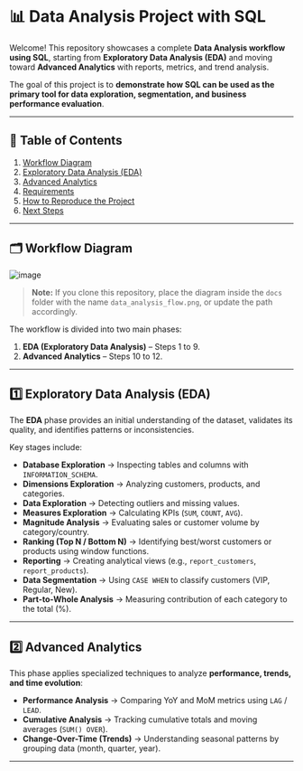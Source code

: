 # 📊 Data Analysis Project with SQL

Welcome! This repository showcases a complete **Data Analysis workflow using SQL**, starting from **Exploratory Data Analysis (EDA)** and moving toward **Advanced Analytics** with reports, metrics, and trend analysis.  

The goal of this project is to **demonstrate how SQL can be used as the primary tool for data exploration, segmentation, and business performance evaluation**.  

---

## 📑 Table of Contents
1. [Workflow Diagram](#-workflow-diagram)  
2. [Exploratory Data Analysis (EDA)](#1-exploratory-data-analysis-eda)  
3. [Advanced Analytics](#2-advanced-analytics)  
4. [Requirements](#-requirements)  
5. [How to Reproduce the Project](#-how-to-reproduce-the-project)  
6. [Next Steps](#-next-steps)  

---

## 🗂️ Workflow Diagram

![image](https://github.com/user-attachments/assets/622e7622-921b-457b-b8d6-f0bbc6b9a2a8)  

> **Note:** If you clone this repository, place the diagram inside the `docs` folder with the name `data_analysis_flow.png`, or update the path accordingly.

The workflow is divided into two main phases:  
1. **EDA (Exploratory Data Analysis)** – Steps 1 to 9.  
2. **Advanced Analytics** – Steps 10 to 12.  

---

## 1️⃣ Exploratory Data Analysis (EDA)

The **EDA** phase provides an initial understanding of the dataset, validates its quality, and identifies patterns or inconsistencies.  

Key stages include:  
- **Database Exploration** → Inspecting tables and columns with `INFORMATION_SCHEMA`.  
- **Dimensions Exploration** → Analyzing customers, products, and categories.  
- **Data Exploration** → Detecting outliers and missing values.  
- **Measures Exploration** → Calculating KPIs (`SUM`, `COUNT`, `AVG`).  
- **Magnitude Analysis** → Evaluating sales or customer volume by category/country.  
- **Ranking (Top N / Bottom N)** → Identifying best/worst customers or products using window functions.  
- **Reporting** → Creating analytical views (e.g., `report_customers`, `report_products`).  
- **Data Segmentation** → Using `CASE WHEN` to classify customers (VIP, Regular, New).  
- **Part-to-Whole Analysis** → Measuring contribution of each category to the total (%).  

---

## 2️⃣ Advanced Analytics

This phase applies specialized techniques to analyze **performance, trends, and time evolution**:  

- **Performance Analysis** → Comparing YoY and MoM metrics using `LAG` / `LEAD`.  
- **Cumulative Analysis** → Tracking cumulative totals and moving averages (`SUM() OVER`).  
- **Change-Over-Time (Trends)** → Understanding seasonal patterns by grouping data (month, quarter, year).  

---
